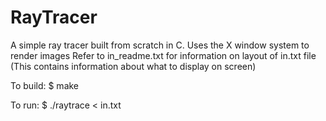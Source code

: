 # RayTracer
A simple ray tracer built from scratch in C.  Uses the X window system to render images
Refer to in_readme.txt for information on layout of in.txt file 
(This contains information about what to display on screen)

To build:
$ make 

To run:
$ ./raytrace < in.txt
